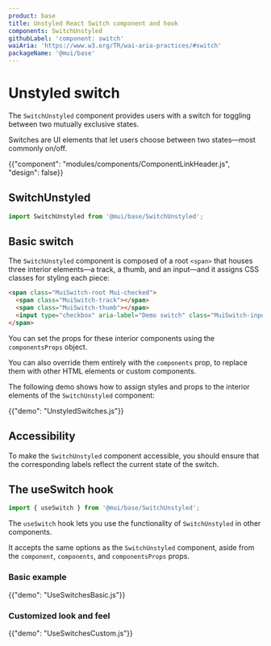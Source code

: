 ```yaml
---
product: base
title: Unstyled React Switch component and hook
components: SwitchUnstyled
githubLabel: 'component: switch'
waiAria: 'https://www.w3.org/TR/wai-aria-practices/#switch'
packageName: '@mui/base'
---
```


# Unstyled switch

<p class="description">The <code>SwitchUnstyled</code> component provides users with a switch for toggling between two mutually exclusive states.</p>

Switches are UI elements that let users choose between two states—most commonly on/off.

{{"component": "modules/components/ComponentLinkHeader.js", "design": false}}

## SwitchUnstyled

```jsx
import SwitchUnstyled from '@mui/base/SwitchUnstyled';
```

## Basic switch

The `SwitchUnstyled` component is composed of a root `<span>` that houses three interior elements—a track, a thumb, and an input—and it assigns CSS classes for styling each piece:

```html
<span class="MuiSwitch-root Mui-checked">
  <span class="MuiSwitch-track"></span>
  <span class="MuiSwitch-thumb"></span>
  <input type="checkbox" aria-label="Demo switch" class="MuiSwitch-input" checked />
</span>
```

You can set the props for these interior components using the `componentsProps` object.

You can also override them entirely with the `components` prop, to replace them with other HTML elements or custom components.

The following demo shows how to assign styles and props to the interior elements of the `SwitchUnstyled` component:

{{"demo": "UnstyledSwitches.js"}}

## Accessibility

To make the `SwitchUnstyled` component accessible, you should ensure that the corresponding labels reflect the current state of the switch.

## The useSwitch hook

```js
import { useSwitch } from '@mui/base/SwitchUnstyled';
```

The `useSwitch` hook lets you use the functionality of `SwitchUnstyled` in other components.

It accepts the same options as the `SwitchUnstyled` component, aside from the `component`, `components`, and `componentsProps` props.

### Basic example

{{"demo": "UseSwitchesBasic.js"}}

### Customized look and feel

{{"demo": "UseSwitchesCustom.js"}}
